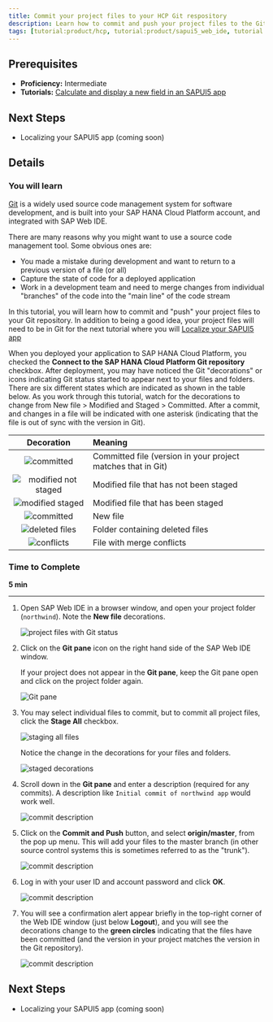 ```yaml
---
title: Commit your project files to your HCP Git respository
description: Learn how to commit and push your project files to the Git repository built into your HCP account.
tags: [tutorial:product/hcp, tutorial:product/sapui5_web_ide, tutorial:product/mobile, tutorial:product/sap_ui5]
---
```


## Prerequisites
 - **Proficiency:** Intermediate
 - **Tutorials:** [Calculate and display a new field in an SAPUI5 app](http://go.sap.com/developer/tutorials/hcp-webide-calculate-new-field.html)

## Next Steps
 - Localizing your SAPUI5 app (coming soon)

## Details

### You will learn
[Git](https://try.github.io/levels/1/challenges/1) is a widely used source code management system for software development, and is built into your SAP HANA Cloud Platform account, and integrated with SAP Web IDE.

There are many reasons why you might want to use a source code management tool. Some obvious ones are:

 - You made a mistake during development and want to return to a previous version of a file (or all)
 - Capture the state of code for a deployed application
 - Work in a development team and need to merge changes from individual "branches" of the code into the "main line" of the code streamIn this tutorial, you will learn how to commit and "push" your project files to your Git repository. In addition to being a good idea, your project files will need to be in Git for the next tutorial where you will [Localize your SAPUI5 app](http://go.sap.com/developer/tutorials/hcp-webide-localizing-app.html)

When you deployed your application to SAP HANA Cloud Platform, you checked the **Connect to the SAP HANA Cloud Platform Git repository** checkbox. After deployment, you may have noticed the Git "decorations" or icons indicating Git status started to appear next to your files and folders. There are six different states which are indicated as shown in the table below. As you work through this tutorial, watch for the decorations to change from New file > Modified and Staged > Committed. After a commit, and changes in a file will be indicated with one asterisk (indicating that the file is out of sync with the version in Git).

Decoration                                                   | Meaning
:--------------------------------------------------------:   | :-------------
![committed](https://raw.githubusercontent.com/SAPDocuments/Tutorials/master/tutorials/hcp-webide-commit-git/mob_3_2a_git_committed.png)                     | Committed file (version in your project matches that in Git)
![modified not staged](https://raw.githubusercontent.com/SAPDocuments/Tutorials/master/tutorials/hcp-webide-commit-git/mob_3_2a_git_mod_not_staged.png)      | Modified file that has not been staged
![modified staged](https://raw.githubusercontent.com/SAPDocuments/Tutorials/master/tutorials/hcp-webide-commit-git/mob_3_2a_git_mod_staged.png)              | Modified file that has been staged
![committed](https://raw.githubusercontent.com/SAPDocuments/Tutorials/master/tutorials/hcp-webide-commit-git/mob_3_2a_git_new_file.png)                      | New file
![deleted files](https://raw.githubusercontent.com/SAPDocuments/Tutorials/master/tutorials/hcp-webide-commit-git/mob_3_2a_git_folder_with_deleted_files.png) | Folder containing deleted files
![conflicts](https://raw.githubusercontent.com/SAPDocuments/Tutorials/master/tutorials/hcp-webide-commit-git/mob_3_2a_git_file_merge_conflicts.png)          | File with merge conflicts

 
### Time to Complete
**5 min**

---

1. Open SAP Web IDE in a browser window, and open your project folder (`northwind`). Note the **New file** decorations.

    ![project files with Git status](https://raw.githubusercontent.com/SAPDocuments/Tutorials/master/tutorials/hcp-webide-commit-git/mob_3_2a_1.png)

2. Click on the **Git pane** icon on the right hand side of the SAP Web IDE window.

    If your project does not appear in the **Git pane**, keep the Git pane open and click on the project folder again. 

    ![Git pane](https://raw.githubusercontent.com/SAPDocuments/Tutorials/master/tutorials/hcp-webide-commit-git/mob_3_2a_2.png)

3. You may select individual files to commit, but to commit all project files, click the **Stage All** checkbox.

    ![staging all files](https://raw.githubusercontent.com/SAPDocuments/Tutorials/master/tutorials/hcp-webide-commit-git/mob_3_2a_3.png)
    
    Notice the change in the decorations for your files and folders.
    
    ![staged decorations](https://raw.githubusercontent.com/SAPDocuments/Tutorials/master/tutorials/hcp-webide-commit-git/mob_3_2a_3a.png)

4. Scroll down in the **Git pane** and enter a description (required for any commits). A description like `Initial commit of northwind app` would work well.

    ![commit description](https://raw.githubusercontent.com/SAPDocuments/Tutorials/master/tutorials/hcp-webide-commit-git/mob_3_2a_4.png)

5. Click on the **Commit and Push** button, and select **origin/master**, from the pop up menu. This will add your files to the master branch (in other source control systems this is sometimes referred to as the "trunk").

    ![commit description](https://raw.githubusercontent.com/SAPDocuments/Tutorials/master/tutorials/hcp-webide-commit-git/mob_3_2a_5.png)

6. Log in with your user ID and account password and click **OK**.

    ![commit description](https://raw.githubusercontent.com/SAPDocuments/Tutorials/master/tutorials/hcp-webide-commit-git/mob_3_2a_6.png)

7. You will see a confirmation alert appear briefly in the top-right corner of the Web IDE window (just below **Logout**), and you will see the decorations change to the **green circles** indicating that the files have been committed (and the version in your project matches the version in the Git repository). 

    ![commit description](https://raw.githubusercontent.com/SAPDocuments/Tutorials/master/tutorials/hcp-webide-commit-git/mob_3_2a_7.png)

## Next Steps
 - Localizing your SAPUI5 app (coming soon)